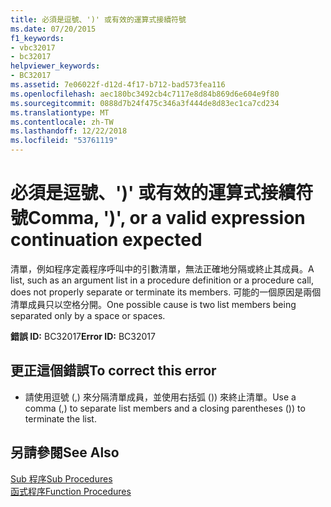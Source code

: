 ```yaml
---
title: 必須是逗號、')' 或有效的運算式接續符號
ms.date: 07/20/2015
f1_keywords:
- vbc32017
- bc32017
helpviewer_keywords:
- BC32017
ms.assetid: 7e06022f-d12d-4f17-b712-bad573fea116
ms.openlocfilehash: aec180bc3492cb4c7117e8d84b869d6e604e9f80
ms.sourcegitcommit: 0888d7b24f475c346a3f444de8d83ec1ca7cd234
ms.translationtype: MT
ms.contentlocale: zh-TW
ms.lasthandoff: 12/22/2018
ms.locfileid: "53761119"
---
```

# <a name="comma--or-a-valid-expression-continuation-expected"></a><span data-ttu-id="e93a4-102">必須是逗號、')' 或有效的運算式接續符號</span><span class="sxs-lookup"><span data-stu-id="e93a4-102">Comma, ')', or a valid expression continuation expected</span></span>
<span data-ttu-id="e93a4-103">清單，例如程序定義程序呼叫中的引數清單，無法正確地分隔或終止其成員。</span><span class="sxs-lookup"><span data-stu-id="e93a4-103">A list, such as an argument list in a procedure definition or a procedure call, does not properly separate or terminate its members.</span></span> <span data-ttu-id="e93a4-104">可能的一個原因是兩個清單成員只以空格分開。</span><span class="sxs-lookup"><span data-stu-id="e93a4-104">One possible cause is two list members being separated only by a space or spaces.</span></span>  
  
 <span data-ttu-id="e93a4-105">**錯誤 ID:** BC32017</span><span class="sxs-lookup"><span data-stu-id="e93a4-105">**Error ID:** BC32017</span></span>  
  
## <a name="to-correct-this-error"></a><span data-ttu-id="e93a4-106">更正這個錯誤</span><span class="sxs-lookup"><span data-stu-id="e93a4-106">To correct this error</span></span>  
  
-   <span data-ttu-id="e93a4-107">請使用逗號 (,) 來分隔清單成員，並使用右括弧 ()) 來終止清單。</span><span class="sxs-lookup"><span data-stu-id="e93a4-107">Use a comma (,) to separate list members and a closing parentheses ()) to terminate the list.</span></span>  
  
## <a name="see-also"></a><span data-ttu-id="e93a4-108">另請參閱</span><span class="sxs-lookup"><span data-stu-id="e93a4-108">See Also</span></span>  
 [<span data-ttu-id="e93a4-109">Sub 程序</span><span class="sxs-lookup"><span data-stu-id="e93a4-109">Sub Procedures</span></span>](../../visual-basic/programming-guide/language-features/procedures/sub-procedures.md)  
 [<span data-ttu-id="e93a4-110">函式程序</span><span class="sxs-lookup"><span data-stu-id="e93a4-110">Function Procedures</span></span>](../../visual-basic/programming-guide/language-features/procedures/function-procedures.md)
